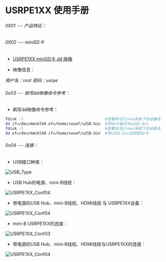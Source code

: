 # USRPE1XX 使用手册


###### 0X01 --- 产品特征：

###### 0X02 --- miniSD卡

* [USRPE1XX miniSD卡 dd 映像](https://s3.amazonaws.com/rfagora/image/USRPEXXDDimage/e110.bin)

* 映像信息：

 *用户名：root 密码：usrpe*

###### 0x03 --- 刷写dd映像命令参考：

* 刷写dd映像命令参考：

```Bash
fdisk -l                                    #查看SD在linux系统下的设备名
dd if=/dev/mmcblk0 of=/home/sooof/u2SD.bin  #将SD卡备份为u2SD.bin
fdisk -l                                    #查看SD在linux系统下的设备名
dd of=/dev/mmcblk0 if=/home/sooof/u2SD.bin  #将u2SD.bin还原到SD卡
```

###### 0x04 --- 连接：

* USB接口种类：

![USB_Type](https://s3.amazonaws.com/rfagora/image/img/USRPE1XX_Conf/USB_Type.jpg)

* USB Hub的电源、mini-B线缆：

![USRPE1XX_Conf04](https://s3.amazonaws.com/rfagora/image/img/USRPE1XX_Conf/USRPE1XX_Conf01.jpeg)

* 带电源的USB Hub、mini-B线缆、HDMI线缆 与 USRPE1XX设备：

![USRPE1XX_Conf04](https://s3.amazonaws.com/rfagora/image/img/USRPE1XX_Conf/USRPE1XX_Conf02.jpeg)

* mini-B USRPE1XX的连接：

![USRPE1XX_Conf03](https://s3.amazonaws.com/rfagora/image/img/USRPE1XX_Conf/USRPE1XX_Conf03.jpeg)

* 带电源的USB Hub、mini-B线缆、HDMI线缆与USRPE1XX的连接：

![USRPE1XX_Conf04](https://s3.amazonaws.com/rfagora/image/img/USRPE1XX_Conf/USRPE1XX_Conf04.jpeg)

